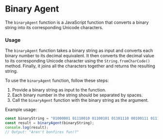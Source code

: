 # Binary Agent
The `binaryAgent` function is a JavaScript function that converts a binary string into its corresponding Unicode characters.

### Usage
The `binaryAgent` function takes a binary string as input and converts each binary number to its decimal equivalent. It then converts the decimal value to its corresponding Unicode character using the `String.fromCharCode()` method. Finally, it joins all the characters together and returns the resulting string.

To use the `binaryAgent` function, follow these steps:

1. Provide a binary string as input to the function.
2. Each binary number in the string should be separated by spaces.
3. Call the `binaryAgent` function with the binary string as the argument.

Example usage:

```javascript
const binaryString = "01000001 01110010 01100101 01101110 00100111 01110100 00100000 01100010 01101111 01101110 01100110 01101001 01110010 01100101 01110011 00100000 01100110 01110101 01101110 00100001 00111111";
const result = binaryAgent(binaryString);
console.log(result);
// Output: "Aren't bonfires fun!?"


